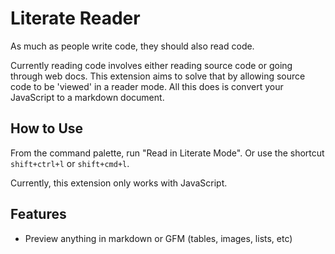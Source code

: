 # Literate Reader

As much as people write code, they should also read code.

Currently reading code involves either reading source code or going through web docs. This extension aims to solve that by allowing source code to be 'viewed' in a reader mode. All this does is convert your JavaScript to a markdown document.

## How to Use

From the command palette, run "Read in Literate Mode". Or use the shortcut `shift+ctrl+l` or `shift+cmd+l`.

Currently, this extension only works with JavaScript.

## Features

* Preview anything in markdown or GFM (tables, images, lists, etc)
